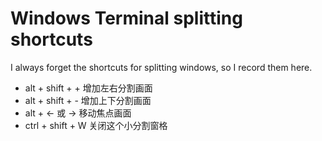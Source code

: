 # Windows Terminal splitting shortcuts


I always forget the shortcuts for splitting windows, so I record them here.

<!--more-->

- alt + shift + + 增加左右分割画面
- alt + shift + - 增加上下分割画面
- alt + ← 或 → 移动焦点画面
- ctrl + shift + W 关闭这个小分割窗格

